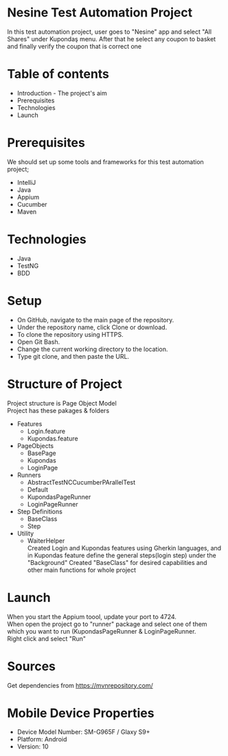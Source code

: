 # Nesine Test Automation Project
In this test automation project, user goes to "Nesine" app and select "All Shares" under Kupondaş menu. After that he select any coupon to basket and finally verify the coupon that is correct one 

# Table of contents 
  * Introduction - The project's aim<br/>
  * Prerequisites<br/>
  * Technologies<br/>
  * Launch<br/>
# Prerequisites
We should set up some tools and frameworks for this test automation project;<br/>
* IntelliJ<br/>
* Java<br/>
* Appium<br/>
* Cucumber<br/>
* Maven<br/>
# Technologies
* Java<br/>
* TestNG<br/>
* BDD</br>
# Setup 
* On GitHub, navigate to the main page of the repository.<br/>
* Under the repository name, click Clone or download.<br/>
* To clone the repository using HTTPS.<br/>
* Open Git Bash.<br/>
* Change the current working directory to the location.<br/>
* Type git clone, and then paste the URL.<br/>
# Structure of Project
Project structure is Page Object Model<br/>
Project has these pakages & folders<br/>
* Features<br/>
  * Login.feature
  * Kupondas.feature
* PageObjects<br/>
  * BasePage
  * Kupondas
  * LoginPage
* Runners<br/>
  * AbstractTestNCCucumberPArallelTest
  * Default
  * KupondasPageRunner
  * LoginPageRunner
* Step Definitions<br/>
  * BaseClass
  * Step
* Utility<br/>
  * WaiterHelper<br/>
Created Login and Kupondas features using Gherkin languages, and in Kupondas feature define the general steps(login step) under the "Background"
Created "BaseClass" for desired capabilities and other main functions for whole project<br/>
# Launch
When you start the Appium toool, update your port to 4724.</br>
When open the project go to "runner" package and select one of them which you want to run (KupondasPageRunner & LoginPageRunner.<br/>
Right click and select "Run"
# Sources
Get dependencies from https://mvnrepository.com/
# Mobile Device Properties
* Device Model Number: SM-G965F / Glaxy S9+
* Platform: Android
* Version: 10
